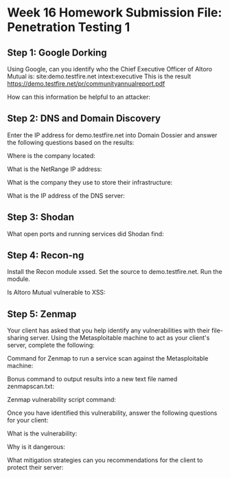 # Week 16 Homework Submission File: Penetration Testing 1

## Step 1: Google Dorking

Using Google, can you identify who the Chief Executive Officer of Altoro Mutual is:
site:demo.testfire.net intext:executive
This is the result https://demo.testfire.net/pr/communityannualreport.pdf

How can this information be helpful to an attacker:



## Step 2: DNS and Domain Discovery
Enter the IP address for demo.testfire.net into Domain Dossier and answer the following questions based on the results:


Where is the company located:


What is the NetRange IP address:


What is the company they use to store their infrastructure:


What is the IP address of the DNS server:



## Step 3: Shodan

What open ports and running services did Shodan find:


## Step 4: Recon-ng

Install the Recon module xssed.
Set the source to demo.testfire.net.
Run the module.

Is Altoro Mutual vulnerable to XSS:

## Step 5: Zenmap
Your client has asked that you help identify any vulnerabilities with their file-sharing server. Using the Metasploitable machine to act as your client's server, complete the following:


Command for Zenmap to run a service scan against the Metasploitable machine:


Bonus command to output results into a new text file named zenmapscan.txt:


Zenmap vulnerability script command:


Once you have identified this vulnerability, answer the following questions for your client:


What is the vulnerability:


Why is it dangerous:


What mitigation strategies can you recommendations for the client to protect their server:
